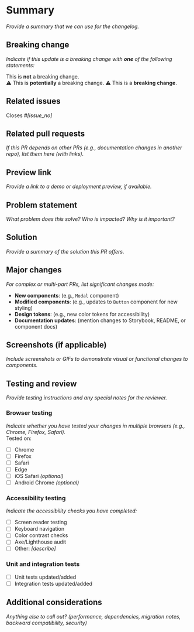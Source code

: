 <!---
Welcome! Thank you for contributing to New York State's Design System (NYSDS).
Your contributions are vital to our success, and we are glad you're here.

This pull request (PR) template helps speed up reviews and merging into the public codebase.
Please provide as much detail as possible to help us understand the changes you made.
In other words, we love clear explanations!
-->

<!---
Title format:
NYSDS – [Component]: [Brief statement of what this PR solves]
e.g. "NYSDS – Button: Update hover states"
-->

# Summary

_Provide a summary that we can use for the changelog._

<!--
Write in the past tense and include:
- What was changed
- Why was it changed
- The benefit from the update
-->

## Breaking change

_Indicate if this update is a breaking change with **one** of the following statements:_

This is **not** a breaking change.  
:warning: This is **potentially** a breaking change.
:warning: This is a **breaking change**.

<!--
Breaking changes can include:
  - Changes to a component’s JavaScript API
  - Changes to required HTML/markup
  - Major design or significant style updates
If applicable, explain the required actions users must take to adapt to the change.
-->

## Related issues

Closes #_[issue_no]_

<!--
Every pull request should resolve an open issue.
If no issue exists, please create one so we can track the changes at:
https://github.com/its-hcd/nysds/issues/new/choose
-->

## Related pull requests

_If this PR depends on other PRs (e.g., documentation changes in another repo), list them here (with links)._

<!--
For example:
- If this PR requires an update to the Storybook documentation, list that PR.
- If a change to the component library requires an update to the reference site, include a link to the PR for [NYSDS site repo](https://github.com/its-hcd/nysds-site).
-->

## Preview link

_Provide a link to a demo or deployment preview, if available._

<!--
This could include a deployed Storybook instance, staging environment, or Netlify preview.
-->

## Problem statement

_What problem does this solve? Who is impacted? Why is it important?_

<!--
A successful problem statement conveys:
1. The desired state
2. The current/actual state
3. The impact of the current problem (who it affects and why it's important to solve)
-->

## Solution

_Provide a summary of the solution this PR offers._

<!--
It can be helpful to include:
1. The specific changes made to resolve the issue
2. Why this approach was chosen over alternatives
3. Possible limitations, alternate solutions, or follow-up work
-->

## Major changes

_For complex or multi-part PRs, list significant changes made:_

- **New components**: (e.g., `Modal` component)
- **Modified components**: (e.g., updates to `Button` component for new styling)
- **Design tokens**: (e.g., new color tokens for accessibility)
- **Documentation updates**: (mention changes to Storybook, README, or component docs)

## Screenshots (if applicable)

_Include screenshots or GIFs to demonstrate visual or functional changes to components._

## Testing and review

_Provide testing instructions and any special notes for the reviewer._

<!--
Testing instructions can include:
1. Steps to reproduce the issue (if it's a bug fix)
2. How to test the new or updated component
3. Specific feedback you are looking for (e.g., design accuracy, performance, accessibility)
-->

### Browser testing

_Indicate whether you have tested your changes in multiple browsers (e.g., Chrome, Firefox, Safari)._  
Tested on:

- [ ] Chrome
- [ ] Firefox
- [ ] Safari
- [ ] Edge
- [ ] iOS Safari _(optional)_
- [ ] Android Chrome _(optional)_

### Accessibility testing

_Indicate the accessibility checks you have completed:_

- [ ] Screen reader testing
- [ ] Keyboard navigation
- [ ] Color contrast checks
- [ ] Axe/Lighthouse audit
- [ ] Other: _[describe]_

### Unit and integration tests

- [ ] Unit tests updated/added
- [ ] Integration tests updated/added

## Additional considerations

_Anything else to call out? (performance, dependencies, migration notes, backward compatibility, security)_

<!--
Ask yourself:
- Is this change backward-compatible with existing components?
- Does this change introduce new dependencies?

If this PR updates dependencies, please include the table below.
-->
<!--
## Dependency updates
| Dependency name              | Previous version | New version |
| ---------------------------- | :--------------: | :---------: |
| [Updated dependency example] |     [1.0.0]      |   [1.0.1]   |
| [New dependency example]     |        --        |   [3.0.1]   |
| [Removed dependency example] |     [2.10.2]     |     --      |
-->
<!--
For PRs that include dependency updates, uncomment this section and
include a list of the changed dependencies and version numbers.
-->

<!--
## Before submitting this PR, confirm:
- [ ] The code follows the NYSDS coding guidelines.
- [ ] Accessibility checks are complete (see above).
- [ ] Run `git pull origin [base branch]` to pull the latest from the base branch and resolve conflicts (our base branch is `develop`).
- [ ] Run your code through [HTML_CodeSniffer](http://squizlabs.github.io/HTML_CodeSniffer/) and make sure it’s error free.
- [ ] Run `npm run test` and confirm that all tests pass.
- [ ] Update relevant documentation.
-->
